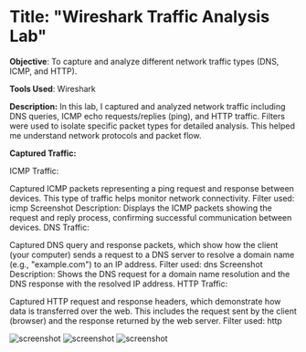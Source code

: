 # Title: "Wireshark Traffic Analysis Lab"

**Objective**: To capture and analyze different network traffic types (DNS, ICMP, and HTTP).

**Tools Used**: Wireshark

**Description:**
In this lab, I captured and analyzed network traffic including DNS queries, ICMP echo requests/replies (ping), and HTTP traffic. Filters were used to isolate specific packet types for detailed analysis. This helped me understand network protocols and packet flow.

**Captured Traffic:**

ICMP Traffic:

Captured ICMP packets representing a ping request and response between devices. This type of traffic helps monitor network connectivity.
Filter used: icmp
Screenshot Description: Displays the ICMP packets showing the request and reply process, confirming successful communication between devices.
DNS Traffic:

Captured DNS query and response packets, which show how the client (your computer) sends a request to a DNS server to resolve a domain name (e.g., "example.com") to an IP address.
Filter used: dns
Screenshot Description: Shows the DNS request for a domain name resolution and the DNS response with the resolved IP address.
HTTP Traffic:

Captured HTTP request and response headers, which demonstrate how data is transferred over the web. This includes the request sent by the client (browser) and the response returned by the web server.
Filter used: http


![screenshot](https://github.com/Nok98/Wireshark/blob/main/Sn%C3%ADmka%20obrazovky%202025-03-19%20194856.png)
![screenshot](https://github.com/Nok98/Wireshark/blob/main/Sn%C3%ADmka%20obrazovky%202025-03-19%20194937.png)
![screenshot](https://github.com/Nok98/Wireshark/blob/main/Sn%C3%ADmka%20obrazovky%202025-03-19%20195033.png)


